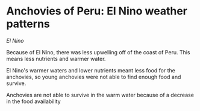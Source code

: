 # Anchovies of Peru: El Nino weather patterns

*El Nino*

Because of El Nino, there was less upwelling off of the coast of Peru. This
means less nutrients and warmer water.

El Nino's warmer waters and lower nutrients meant less food for the anchovies,
so young anchovies were not able to find enough food and survive.

Anchovies are not able to survive in the warm water because of a decrease in
the food availability


